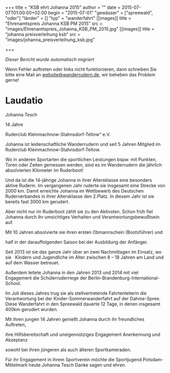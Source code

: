 +++
title = "KSB ehrt Johanna 2015"
author = ""
date = 2015-07-07T01:00:00+02:00
begin = "2015-07-01"
"gewässer" = ["spreewald", "oder"]
"länder" = []
"typ" = "wanderfahrt"
[[images]]
title = "Ehrenamtspreis Johanna KSB PM 2015"
src = "images/Ehrenamtspreis_Johanna_KSB_PM_2015.jpg"
[[images]]
title = "johanna preisverleihung ksb"
src = "images/johanna_preisverleihung_ksb.jpg"

+++


*Dieser Bericht wurde automatisch migriert*

Wenn Fehler auftreten oder links nicht funktionieren, dann schreiben Sie bitte eine Mail an website@wanderrudern.de, wir beheben das Problem gerne!



# Laudatio


Johanna Tesch

14 Jahre

Ruderclub Kleinmachnow-Stahnsdorf-Teltow“ e.V.

Johanna ist leidenschaftliche Wanderruderin und seit 5 Jahren Mitglied im Ruderclub Kleinmachnow-Stahnsdorf-Teltow.

Wo in anderen Sportarten die sportlichen Leistungen bspw. mit Punkten, Toren oder Zeiten gemessen werden, sind es im Wanderrudern die jährlich absolvierten Kilometer im Ruderboot!

Und da ist die 14-jährige Johanna in ihrer Altersklasse eine besonders aktive Ruderin. Im vergangenen Jahr ruderte sie insgesamt eine Strecke von 2000 km. Damit erreichte Johanna im Wettbewerb des Deutschen Ruderverbandes in ihrer Altersklasse den 2.Platz. In diesem Jahr ist sie bereits fast 3000 km gerudert.

Aber nicht nur im Ruderboot zählt sie zu den Aktivsten. Schon früh fiel Johanna durch ihr umsichtiges Verhalten und Verantwortungsbewußtsein auf.

Mit 10 Jahren absolvierte sie ihren ersten Obmannschein (Bootsführer) und

half in der darauffolgenden Saison bei der Ausbildung der Anfänger.

Seit 2013 ist sie das ganze Jahr über an zwei Nachmittagen im Einsatz, wo sie   Kindern und Jugendliche im Alter zwischen 8 – 18 Jahren am Land und auf dem Wasser betreuet.

Außerdem leitete Johanna in den Jahren 2013 und 2014 mit viel Engagement die Schülerruderriege der Berlin-Brandenburg-International-School.

Im Juli dieses Jahres trug sie als stellvertretende Fahrtenleiterin die Verantwortung bei der Kinder-Sommerwanderfahrt auf der Dahme-Spree. Diese Wanderfahrt in den Spreewald dauerte 12 Tage, in denen insgesamt 400km gerudert wurden.

Mit ihren jungen 14 Jahren genießt Johanna durch ihr freundliches Auftreten,

ihre Hilfsbereitschaft und uneigennütziges Engagement Anerkennung und Akzeptanz

sowohl bei ihren jüngeren als auch älteren Sportkameraden.

Für ihr Engagement in ihrem Sportverein möchte die Sportjugend Potsdam-Mittelmark heute Johanna Tesch Danke sagen und ehren.